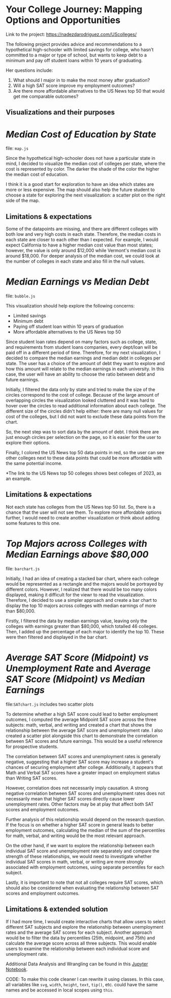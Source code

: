 # Your College Journey: Mapping Options and Opportunities

Link to the project: https://nadezdarodriguez.com/UScolleges/

The following project provides advice and recommendations to a hypothetical high-schooler with limited savings for
college, who hasn’t committed to a major or type of school, but wants to keep debt to a minimum and pay
off student loans within 10 years of graduating. 

Her questions include:
1. What should I major in to make the most money after graduation?
2. Will a high SAT score improve my employment outcomes?
3. Are there more affordable alternatives to the US News top 50 that would get me comparable outcomes?

## Visualizations and their purposes

# *Median Cost of Education by State* 
file: `map.js`

Since the hypothetical high-schooler does not have a particular state in mind, I decided to visualize the median cost of colleges per state, where the cost is represented by color. The darker the shade of the color the higher the median cost of education.

I think it is a good start for exploration to have an idea which states are more or less expensive. The map should also help the future student to choose a state for exploring the next visualization: a scatter plot on the right side of the map.

## Limitations & expectations
Some of the datapoints are missing, and there are different colleges with both low and very high costs in each state. Therefore, the median costs in each state are closer to each other than I expected. For example, I would expect California to have a higher median cost value than most states; however, the value is only around $12,000 while Vermont's median cost is around $18,000. For deeper analysis of the median cost, we could look at the number of colleges in each state and also fill in the null values.

# *Median Earnings vs Median Debt*
file: `bubble.js`

This visualization should help explore the following concerns:
- Limited savings
- Minimum debt
- Paying off student loan within 10 years of graduation
- More affordable alternatives to the US News top 50

Since student loan rates depend on many factors such as college, state, and requirements from student loans companies, every dept/loan will be paid off in a different period of time. Therefore, for my next visualization, I decided to compare the median earnings and median debt in colleges per state. The user has a choice of the amount of debt they want to explore and how this amount will relate to the median earnings in each university. In this case, the user will have an ability to choose the ratio between debt and future earnings.

Initially, I filtered the data only by state and tried to make the size of the circles correspond to the cost of college. Because of the large amount of overlapping circles the visualization looked cluttered and it was hard to hover over the circles to read additional information about each college. The different size of the circles didn't help either: there are many null values for cost of the colleges, but I did not want to exclude these data points from the chart.

So, the next step was to sort data by the amount of debt. I think there are just enough circles per selection on the page, so it is easier for the user to explore their options.

Finally, I colored the US News top 50 data points in red, so the user can see other colleges next to these data points that could be more affordable with the same potential income.

*The link to the US News top 50 colleges shows best colleges of 2023, as an example.

## Limitations & expectations
Not each state has colleges from the US News top 50 list. So, there is a chance that the user will not see them. To explore more affordable options further, I would need to create another visualization or think about adding some features to this one.

# *Top Majors across Colleges with Median Earnings above $80,000*
file: `barchart.js`

Initially, I had an idea of creating a stacked bar chart, where each college would be represented as a rectangle and the majors would be portrayed by different colors. However, I realized that there would be too many colors displayed, making it difficult for the viewr to read the visualization. Therefore, I decided to use a simpler approach and create a bar chart to display the top 10 majors across colleges with median earnings of more than $80,000.

Firstly, I filtered the data by median earnings value, leaving only the colleges with earnings greater than $80,000, which totalled 46 colleges. Then, I added up the percentage of each major to identify the top 10. These were then filtered and displayed in the bar chart.

# *Average SAT Score (Midpoint) vs Unemployment Rate* and *Average SAT Score (Midpoint) vs Median Earnings*
file:`SATchart.js` includes two scatter plots

To determine whether a high SAT score could lead to better employment outcomes, I computed the average Midpoint SAT score across the three subjects: math, verbal, and writing and created a chart that shows the relationship between the average SAT score and unemployment rate. I also created a scatter plot alongside this chart to demonstrate the correlation between SAT scores and future earnings. This would be a useful reference for prospective students.

The correlation between SAT scores and unemployment rates is generally negative, suggesting that a higher SAT score may increase a student's chances of securing employment after college. Additionally, it appears that Math and Verbal SAT scores have a greater impact on employment status than Writing SAT scores.

However, correlation does not necessarily imply causation. A strong negative correlation between SAT scores and unemployment rates does not necessarily mean that higher SAT scores directly cause lower unemployment rates. Other factors may be at play that affect both SAT scores and employment outcomes.

Further analysis of this relationship would depend on the research question. If the focus is on whether a higher SAT score in general leads to better employment outcomes, calculating the median of the sum of the percentiles for math, verbal, and writing would be the most relevant approach.

On the other hand, if we want to explore the relationship between each individual SAT score and unemployment rate separately and compare the strength of these relationships, we would need to investigate whether individual SAT scores in math, verbal, or writing are more strongly associated with employment outcomes, using separate percentiles for each subject.

Lastly, it is important to note that not all colleges require SAT scores, which should also be considered when evaluating the relationship between SAT scores and employment outcomes.

## Limitations & extended solution

If I had more time, I would create interactive charts that allow users to select different SAT subjects and explore the relationship between unemployment rates and the average SAT scores for each subject. Another approach would be to filter the data by percentiles (25th, midpoint, and 75th) and calculate the average score across all three subjects. This would enable users to examine the relationship between each individual score and unemployment rate.

Additional Data Analysis and Wrangling can be found in this [Jupyter Notebook](/data/Wrangling%20College%20dataset.ipynb).

CODE:
To make this code cleaner I can rewrite it using classes. In this case, all variables like `svg`, `width`, `height`, `text`, `tip()`, etc. could have the same names and be accessed in local scopes using `this`.



